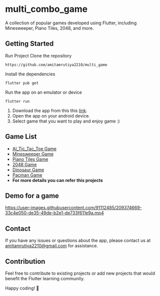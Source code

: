 # multi_combo_game

A collection of popular games developed using Flutter, including Minesweeper, Piano Tiles, 2048, and more.

## Getting Started

Run Project Clone the repository
```
https://github.com/amitamrutiya2210/multi_game
```
Install the dependencies
```
flutter pub get
```
Run the app on an emulator or device
``` 
flutter run
```

1) Download the app from this this [link](https://drive.google.com/file/d/11xc_Jcw66ief27QTKt3whyxtiVsYVaf3/view?usp=share_link).
2) Open the app on your android device.
3) Select game that you want to play and enjoy game :)

## Game List
- [AI_Tic_Tac_Toe Game](https://github.com/amitamrutiya2210/Ai_Tic_Tac_Toe)
- [Minesweeper Game](https://github.com/amitamrutiya2210/mini_sweeper)
- [Piano Tiles Game](https://github.com/amitamrutiya2210/Piano_Tile_Game)
- [2048 Game](https://github.com/amitamrutiya2210/2048-game)
- [Dinosaur Game](https://github.com/amitamrutiya2210/dianoser_game)
- [Pacman Game](https://github.com/amitamrutiya2210/Pac_Man)
- **For more details you can refer this projects**

## Demo for a game
https://user-images.githubusercontent.com/91112485/209374669-33c4e050-de35-49de-b2e1-de733f611e9a.mp4

## Contact
If you have any issues or questions about the app, please contact us at amitamrutiya2210@gmail.com for assistance.

## Contribution

Feel free to contribute to existing projects or add new projects that would benefit the Flutter learning community.

Happy coding! 🚀